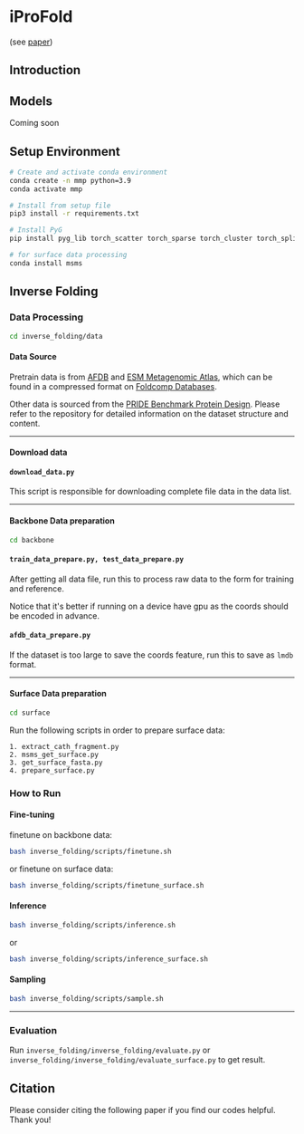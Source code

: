 # iProFold
(see [paper](https://www.arxiv.org/))

## Introduction


## Models
Coming soon


## Setup Environment


```bash
# Create and activate conda environment
conda create -n mmp python=3.9
conda activate mmp

# Install from setup file
pip3 install -r requirements.txt

# Install PyG
pip install pyg_lib torch_scatter torch_sparse torch_cluster torch_spline_conv -f https://data.pyg.org/whl/torch-2.2.0+cu121.html

# for surface data processing
conda install msms

```

## Inverse Folding
### Data Processing
```bash
cd inverse_folding/data
```


#### Data Source

Pretrain data is from [AFDB](https://www.alphafold.ebi.ac.uk/) and [ESM Metagenomic Atlas](https://esmatlas.com/), which can be found in a compressed format on [Foldcomp Databases](https://foldcomp.steineggerlab.workers.dev/).

Other data is sourced from the [PRIDE Benchmark Protein Design](https://github.com/chq1155/PRIDE_Benchmark_ProteinDesign). Please refer to the repository for detailed information on the dataset structure and content.
***
#### Download data

#### `download_data.py`

This script is responsible for downloading complete file data in the data list. 

***
#### Backbone Data preparation
```bash
cd backbone
```
#### `train_data_prepare.py, test_data_prepare.py`

After getting all data file, run this to process raw data to the form for training and reference.

Notice that it's better if running on a device have gpu as the coords should be encoded in advance.

#### `afdb_data_prepare.py`

If the dataset is too large to save the coords feature, run this to save as `lmdb` format.
***
#### Surface Data preparation
```bash
cd surface
```
Run the following scripts in order to prepare surface data:

    1. extract_cath_fragment.py
    2. msms_get_surface.py
    3. get_surface_fasta.py
    4. prepare_surface.py


### How to Run
#### Fine-tuning
finetune on backbone data:
```bash
bash inverse_folding/scripts/finetune.sh
```
or finetune on surface data:
```bash
bash inverse_folding/scripts/finetune_surface.sh
```
#### Inference
```bash
bash inverse_folding/scripts/inference.sh
```
or
```bash
bash inverse_folding/scripts/inference_surface.sh
```
#### Sampling
```bash
bash inverse_folding/scripts/sample.sh
```
***
### Evaluation

Run `inverse_folding/inverse_folding/evaluate.py` or `inverse_folding/inverse_folding/evaluate_surface.py` to get result.


## Citation
Please consider citing the following paper if you find our codes helpful. Thank you!
```

```

